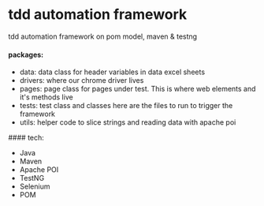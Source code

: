 # tdd automation framework
tdd automation framework on pom model, maven & testng
#### packages:
<ul>
<li>data: data class for header variables in data excel sheets</li>
<li>drivers: where our chrome driver lives</li>
<li>pages: page class for pages under test. This is where web elements and it's methods live</li>
<li>tests: test class and classes here are the files to run to trigger the framework</li>
<li>utils: helper code to slice strings and reading data with apache poi</li>
</ul>
#### tech:
<ul>
  <li>Java</li>
  <li>Maven</li>
  <li>Apache POI</li>
  <li>TestNG</li>
  <li>Selenium</li>
  <li>POM</l>
</ul>
